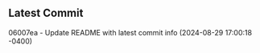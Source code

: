 
## Latest Commit
06007ea - Update README with latest commit info (2024-08-29 17:00:18 -0400) <Yunxi-Zhou>
